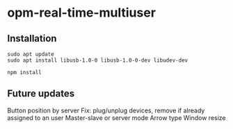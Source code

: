 # opm-real-time-multiuser

## Installation
```$bash
sudo apt update
sudo apt install libusb-1.0-0 libusb-1.0-0-dev libudev-dev

npm install
```

## Future updates
Button position by server
Fix: plug/unplug devices, remove if already assigned to an user
Master-slave or server mode
Arrow type
Window resize